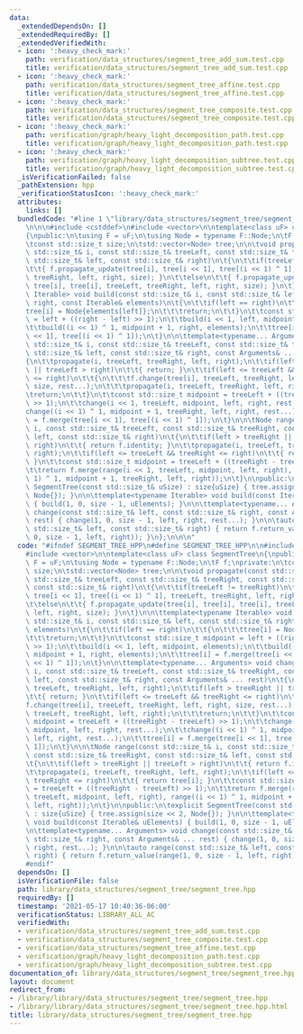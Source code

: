 ```yaml
---
data:
  _extendedDependsOn: []
  _extendedRequiredBy: []
  _extendedVerifiedWith:
  - icon: ':heavy_check_mark:'
    path: verification/data_structures/segment_tree_add_sum.test.cpp
    title: verification/data_structures/segment_tree_add_sum.test.cpp
  - icon: ':heavy_check_mark:'
    path: verification/data_structures/segment_tree_affine.test.cpp
    title: verification/data_structures/segment_tree_affine.test.cpp
  - icon: ':heavy_check_mark:'
    path: verification/data_structures/segment_tree_composite.test.cpp
    title: verification/data_structures/segment_tree_composite.test.cpp
  - icon: ':heavy_check_mark:'
    path: verification/graph/heavy_light_decomposition_path.test.cpp
    title: verification/graph/heavy_light_decomposition_path.test.cpp
  - icon: ':heavy_check_mark:'
    path: verification/graph/heavy_light_decomposition_subtree.test.cpp
    title: verification/graph/heavy_light_decomposition_subtree.test.cpp
  _isVerificationFailed: false
  _pathExtension: hpp
  _verificationStatusIcon: ':heavy_check_mark:'
  attributes:
    links: []
  bundledCode: "#line 1 \"library/data_structures/segment_tree/segment_tree.hpp\"\n\
    \n\n\n#include <cstddef>\n#include <vector>\n\ntemplate<class uF> class SegmentTree\n\
    {\npublic:\n\tusing F = uF;\n\tusing Node = typename F::Node;\n\tF f;\nprivate:\n\
    \tconst std::size_t size;\n\tstd::vector<Node> tree;\n\n\tvoid propagate(const\
    \ std::size_t& i, const std::size_t& treeLeft, const std::size_t& treeRight, const\
    \ std::size_t& left, const std::size_t& right)\n\t{\n\t\tif(treeLeft != treeRight)\n\
    \t\t{ f.propagate_update(tree[i], tree[i << 1], tree[(i << 1) ^ 1], treeLeft,\
    \ treeRight, left, right, size); }\n\t\telse\n\t\t{ f.propagate_update(tree[i],\
    \ tree[i], tree[i], treeLeft, treeRight, left, right, size); }\n\t}\n\n\ttemplate<typename\
    \ Iterable> void build(const std::size_t& i, const std::size_t& left, const std::size_t&\
    \ right, const Iterable& elements)\n\t{\n\t\tif(left == right)\n\t\t{\n\t\t\t\
    tree[i] = Node{elements[left]};\n\t\t\treturn;\n\t\t}\n\t\tconst std::size_t midpoint\
    \ = left + ((right - left) >> 1);\n\t\tbuild(i << 1, left, midpoint, elements);\n\
    \t\tbuild((i << 1) ^ 1, midpoint + 1, right, elements);\n\t\ttree[i] = f.merge(tree[i\
    \ << 1], tree[(i << 1) ^ 1]);\n\t}\n\n\ttemplate<typename... Arguments> void change(const\
    \ std::size_t& i, const std::size_t& treeLeft, const std::size_t& treeRight, const\
    \ std::size_t& left, const std::size_t& right, const Arguments& ... rest)\n\t\
    {\n\t\tpropagate(i, treeLeft, treeRight, left, right);\n\t\tif(left > treeRight\
    \ || treeLeft > right)\n\t\t{ return; }\n\t\tif(left <= treeLeft && treeRight\
    \ <= right)\n\t\t{\n\t\t\tf.change(tree[i], treeLeft, treeRight, left, right,\
    \ size, rest...);\n\t\t\tpropagate(i, treeLeft, treeRight, left, right);\n\t\t\
    \treturn;\n\t\t}\n\t\tconst std::size_t midpoint = treeLeft + ((treeRight - treeLeft)\
    \ >> 1);\n\t\tchange(i << 1, treeLeft, midpoint, left, right, rest...);\n\t\t\
    change((i << 1) ^ 1, midpoint + 1, treeRight, left, right, rest...);\n\t\ttree[i]\
    \ = f.merge(tree[i << 1], tree[(i << 1) ^ 1]);\n\t}\n\n\tNode range(const std::size_t&\
    \ i, const std::size_t& treeLeft, const std::size_t& treeRight, const std::size_t&\
    \ left, const std::size_t& right)\n\t{\n\t\tif(left > treeRight || treeLeft >\
    \ right)\n\t\t{ return f.identity; }\n\t\tpropagate(i, treeLeft, treeRight, left,\
    \ right);\n\t\tif(left <= treeLeft && treeRight <= right)\n\t\t{ return tree[i];\
    \ }\n\t\tconst std::size_t midpoint = treeLeft + ((treeRight - treeLeft) >> 1);\n\
    \t\treturn f.merge(range(i << 1, treeLeft, midpoint, left, right), range((i <<\
    \ 1) ^ 1, midpoint + 1, treeRight, left, right));\n\t}\n\npublic:\n\texplicit\
    \ SegmentTree(const std::size_t& uSize) : size{uSize} { tree.assign(size << 2,\
    \ Node{}); }\n\n\ttemplate<typename Iterable> void build(const Iterable& uElements)\
    \ { build(1, 0, size - 1, uElements); }\n\n\ttemplate<typename... Arguments> void\
    \ change(const std::size_t& left, const std::size_t& right, const Arguments& ...\
    \ rest) { change(1, 0, size - 1, left, right, rest...); }\n\n\tauto range(const\
    \ std::size_t& left, const std::size_t& right) { return f.return_value(range(1,\
    \ 0, size - 1, left, right)); }\n};\n\n\n"
  code: "#ifndef SEGMENT_TREE_HPP\n#define SEGMENT_TREE_HPP\n\n#include <cstddef>\n\
    #include <vector>\n\ntemplate<class uF> class SegmentTree\n{\npublic:\n\tusing\
    \ F = uF;\n\tusing Node = typename F::Node;\n\tF f;\nprivate:\n\tconst std::size_t\
    \ size;\n\tstd::vector<Node> tree;\n\n\tvoid propagate(const std::size_t& i, const\
    \ std::size_t& treeLeft, const std::size_t& treeRight, const std::size_t& left,\
    \ const std::size_t& right)\n\t{\n\t\tif(treeLeft != treeRight)\n\t\t{ f.propagate_update(tree[i],\
    \ tree[i << 1], tree[(i << 1) ^ 1], treeLeft, treeRight, left, right, size); }\n\
    \t\telse\n\t\t{ f.propagate_update(tree[i], tree[i], tree[i], treeLeft, treeRight,\
    \ left, right, size); }\n\t}\n\n\ttemplate<typename Iterable> void build(const\
    \ std::size_t& i, const std::size_t& left, const std::size_t& right, const Iterable&\
    \ elements)\n\t{\n\t\tif(left == right)\n\t\t{\n\t\t\ttree[i] = Node{elements[left]};\n\
    \t\t\treturn;\n\t\t}\n\t\tconst std::size_t midpoint = left + ((right - left)\
    \ >> 1);\n\t\tbuild(i << 1, left, midpoint, elements);\n\t\tbuild((i << 1) ^ 1,\
    \ midpoint + 1, right, elements);\n\t\ttree[i] = f.merge(tree[i << 1], tree[(i\
    \ << 1) ^ 1]);\n\t}\n\n\ttemplate<typename... Arguments> void change(const std::size_t&\
    \ i, const std::size_t& treeLeft, const std::size_t& treeRight, const std::size_t&\
    \ left, const std::size_t& right, const Arguments& ... rest)\n\t{\n\t\tpropagate(i,\
    \ treeLeft, treeRight, left, right);\n\t\tif(left > treeRight || treeLeft > right)\n\
    \t\t{ return; }\n\t\tif(left <= treeLeft && treeRight <= right)\n\t\t{\n\t\t\t\
    f.change(tree[i], treeLeft, treeRight, left, right, size, rest...);\n\t\t\tpropagate(i,\
    \ treeLeft, treeRight, left, right);\n\t\t\treturn;\n\t\t}\n\t\tconst std::size_t\
    \ midpoint = treeLeft + ((treeRight - treeLeft) >> 1);\n\t\tchange(i << 1, treeLeft,\
    \ midpoint, left, right, rest...);\n\t\tchange((i << 1) ^ 1, midpoint + 1, treeRight,\
    \ left, right, rest...);\n\t\ttree[i] = f.merge(tree[i << 1], tree[(i << 1) ^\
    \ 1]);\n\t}\n\n\tNode range(const std::size_t& i, const std::size_t& treeLeft,\
    \ const std::size_t& treeRight, const std::size_t& left, const std::size_t& right)\n\
    \t{\n\t\tif(left > treeRight || treeLeft > right)\n\t\t{ return f.identity; }\n\
    \t\tpropagate(i, treeLeft, treeRight, left, right);\n\t\tif(left <= treeLeft &&\
    \ treeRight <= right)\n\t\t{ return tree[i]; }\n\t\tconst std::size_t midpoint\
    \ = treeLeft + ((treeRight - treeLeft) >> 1);\n\t\treturn f.merge(range(i << 1,\
    \ treeLeft, midpoint, left, right), range((i << 1) ^ 1, midpoint + 1, treeRight,\
    \ left, right));\n\t}\n\npublic:\n\texplicit SegmentTree(const std::size_t& uSize)\
    \ : size{uSize} { tree.assign(size << 2, Node{}); }\n\n\ttemplate<typename Iterable>\
    \ void build(const Iterable& uElements) { build(1, 0, size - 1, uElements); }\n\
    \n\ttemplate<typename... Arguments> void change(const std::size_t& left, const\
    \ std::size_t& right, const Arguments& ... rest) { change(1, 0, size - 1, left,\
    \ right, rest...); }\n\n\tauto range(const std::size_t& left, const std::size_t&\
    \ right) { return f.return_value(range(1, 0, size - 1, left, right)); }\n};\n\n\
    #endif"
  dependsOn: []
  isVerificationFile: false
  path: library/data_structures/segment_tree/segment_tree.hpp
  requiredBy: []
  timestamp: '2021-05-17 10:40:36-06:00'
  verificationStatus: LIBRARY_ALL_AC
  verifiedWith:
  - verification/data_structures/segment_tree_add_sum.test.cpp
  - verification/data_structures/segment_tree_composite.test.cpp
  - verification/data_structures/segment_tree_affine.test.cpp
  - verification/graph/heavy_light_decomposition_path.test.cpp
  - verification/graph/heavy_light_decomposition_subtree.test.cpp
documentation_of: library/data_structures/segment_tree/segment_tree.hpp
layout: document
redirect_from:
- /library/library/data_structures/segment_tree/segment_tree.hpp
- /library/library/data_structures/segment_tree/segment_tree.hpp.html
title: library/data_structures/segment_tree/segment_tree.hpp
---
```


